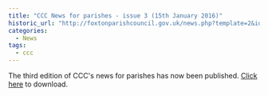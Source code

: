 ```yaml
---
title: "CCC News for parishes - issue 3 (15th January 2016)"
historic_url: "http://foxtonparishcouncil.gov.uk/news.php?template=2&id=350"
categories:
  - News
tags:
  - ccc
---
```


The third edition of CCC's news for parishes has now been published. [Click here](http://foxtonparishcouncil.gov.uk/userfiles/files/News%20for%20Parishes%20Issue%203.pdf) to download.



